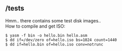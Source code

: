 ## /tests
Hmm.. there contains some test disk images..<br>
How to compile and get ISO:

```
$ yasm -f bin -o hello.bin hello.asm
$ dd if=/dev/zero of=hello.iso bs=1024 count=1440
$ dd if=hello.bin of=hello.iso conv=notrunc
```
